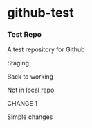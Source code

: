 # github-test

### Test Repo

A test repository for Github

Staging

Back to working

Not in local repo

CHANGE 1

Simple changes
